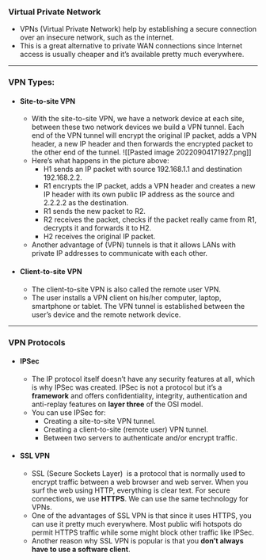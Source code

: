 ### Virtual Private Network
- VPNs (Virtual Private Network) help by establishing a secure connection over an insecure network, such as the internet.
- This is a great alternative to private WAN connections since Internet access is usually cheaper and it’s available pretty much everywhere.
---
### VPN Types:
- ####  Site-to-site VPN
	- With the site-to-site VPN, we have a network device at each site, between these two network devices we build a VPN tunnel. Each end of the VPN tunnel will encrypt the original IP packet, adds a VPN header, a new IP header and then forwards the encrypted packet to the other end of the tunnel.
	![[Pasted image 20220904171927.png]]
	- Here’s what happens in the picture above:
		-   H1 sends an IP packet with source 192.168.1.1 and destination 192.168.2.2.
		-   R1 encrypts the IP packet, adds a VPN header and creates a new IP header with its own public IP address as the source and 2.2.2.2 as the destination.
		-   R1 sends the new packet to R2.
		-   R2 receives the packet, checks if the packet really came from R1, decrypts it and forwards it to H2.
		-   H2 receives the original IP packet.
	- Another advantage of (VPN) tunnels is that it allows LANs with private IP addresses to communicate with each other.
- #### Client-to-site VPN
	- The client-to-site VPN is also called the remote user VPN.
	- The user installs a VPN client on his/her computer, laptop, smartphone or tablet. The VPN tunnel is established between the user’s device and the remote network device.
- --
### VPN Protocols
- #### IPSec
	- The IP protocol itself doesn’t have any security features at all, which is why IPSec was created. IPSec is not a protocol but it’s a **framework** and offers confidentiality, integrity, authentication and anti-replay features on **layer three** of the OSI model.
	- You can use IPSec for:
		-   Creating a site-to-site VPN tunnel.
		-   Creating a client-to-site (remote user) VPN tunnel.
		-   Between two servers to authenticate and/or encrypt traffic.
- #### SSL VPN
	- SSL (Secure Sockets Layer)  is a protocol that is normally used to encrypt traffic between a web browser and web server. When you surf the web using HTTP, everything is clear text. For secure connections, we use **HTTPS**. We can use the same technology for VPNs.
	- One of the advantages of SSL VPN is that since it uses HTTPS, you can use it pretty much everywhere. Most public wifi hotspots do permit HTTPS traffic while some might block other traffic like IPSec.
	- Another reason why SSL VPN is popular is that you **don’t always have to use a software client**.